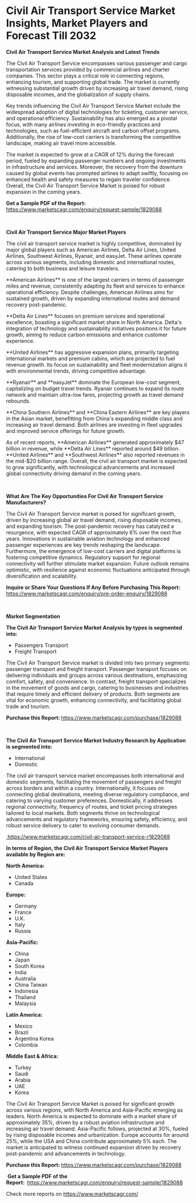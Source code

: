 <p><h1>Civil Air Transport Service Market Insights, Market Players and Forecast Till 2032</h1></p><p><strong>Civil Air Transport Service Market Analysis and Latest Trends</strong></p>
<p><p>The Civil Air Transport Service encompasses various passenger and cargo transportation services provided by commercial airlines and charter companies. This sector plays a critical role in connecting regions, enhancing tourism, and supporting global trade. The market is currently witnessing substantial growth driven by increasing air travel demand, rising disposable incomes, and the globalization of supply chains.</p><p>Key trends influencing the Civil Air Transport Service Market include the widespread adoption of digital technologies for ticketing, customer service, and operational efficiency. Sustainability has also emerged as a pivotal focus, with many airlines investing in eco-friendly practices and technologies, such as fuel-efficient aircraft and carbon offset programs. Additionally, the rise of low-cost carriers is transforming the competitive landscape, making air travel more accessible.</p><p>The market is expected to grow at a CAGR of 12% during the forecast period, fueled by expanding passenger numbers and ongoing investments in infrastructure and services. Moreover, the recovery from the downturn caused by global events has prompted airlines to adapt swiftly, focusing on enhanced health and safety measures to regain traveler confidence. Overall, the Civil Air Transport Service Market is poised for robust expansion in the coming years.</p></p>
<p><strong>Get a Sample PDF of the Report:&nbsp;</strong> <a href="https://www.marketscagr.com/enquiry/request-sample/1829088?utm_campaign=3019&utm_medium=2&utm_source=Github&utm_content=ia&utm_term=11032025&utm_id=civil-air-transport-service">https://www.marketscagr.com/enquiry/request-sample/1829088</a></p>
<p>&nbsp;</p>
<p><strong>Civil Air Transport Service Major Market Players</strong></p>
<p><p>The civil air transport service market is highly competitive, dominated by major global players such as American Airlines, Delta Air Lines, United Airlines, Southwest Airlines, Ryanair, and easyJet. These airlines operate across various segments, including domestic and international routes, catering to both business and leisure travelers.</p><p>**American Airlines** is one of the largest carriers in terms of passenger miles and revenue, consistently adapting its fleet and services to enhance operational efficiency. Despite challenges, American Airlines aims for sustained growth, driven by expanding international routes and demand recovery post-pandemic.</p><p>**Delta Air Lines** focuses on premium services and operational excellence, boasting a significant market share in North America. Delta's integration of technology and sustainability initiatives positions it for future growth, aiming to reduce carbon emissions and enhance customer experience.</p><p>**United Airlines** has aggressive expansion plans, primarily targeting international markets and premium cabins, which are projected to fuel revenue growth. Its focus on sustainability and fleet modernization aligns it with environmental trends, driving competitive advantage.</p><p>**Ryanair** and **easyJet** dominate the European low-cost segment, capitalizing on budget travel trends. Ryanair continues to expand its route network and maintain ultra-low fares, projecting growth as travel demand rebounds.</p><p>**China Southern Airlines** and **China Eastern Airlines** are key players in the Asian market, benefitting from China's expanding middle class and increasing air travel demand. Both airlines are investing in fleet upgrades and improved service offerings for future growth.</p><p>As of recent reports, **American Airlines** generated approximately $47 billion in revenue, while **Delta Air Lines** reported around $49 billion. **United Airlines** and **Southwest Airlines** also reported revenues in the mid-$20 billion range. Overall, the civil air transport market is expected to grow significantly, with technological advancements and increased global connectivity driving demand in the coming years.</p></p>
<p>&nbsp;</p>
<p><strong>What Are The Key Opportunities For Civil Air Transport Service Manufacturers?</strong></p>
<p><p>The Civil Air Transport Service market is poised for significant growth, driven by increasing global air travel demand, rising disposable incomes, and expanding tourism. The post-pandemic recovery has catalyzed a resurgence, with expected CAGR of approximately 6% over the next five years. Innovations in sustainable aviation technology and enhanced passenger experiences are key trends reshaping the landscape. Furthermore, the emergence of low-cost carriers and digital platforms is fostering competitive dynamics. Regulatory support for regional connectivity will further stimulate market expansion. Future outlook remains optimistic, with resilience against economic fluctuations anticipated through diversification and scalability.</p></p>
<p><strong>Inquire or Share Your Questions If Any Before Purchasing This Report:</strong> <a href="https://www.marketscagr.com/enquiry/pre-order-enquiry/1829088?utm_campaign=3019&utm_medium=2&utm_source=Github&utm_content=ia&utm_term=11032025&utm_id=civil-air-transport-service">https://www.marketscagr.com/enquiry/pre-order-enquiry/1829088</a></p>
<p>&nbsp;</p>
<p><strong>Market Segmentation</strong></p>
<p><strong>The Civil Air Transport Service Market Analysis by types is segmented into:</strong></p>
<p><ul><li>Passengers Transport</li><li>Freight Transport</li></ul></p>
<p><p>The Civil Air Transport Service market is divided into two primary segments: passenger transport and freight transport. Passenger transport focuses on delivering individuals and groups across various destinations, emphasizing comfort, safety, and convenience. In contrast, freight transport specializes in the movement of goods and cargo, catering to businesses and industries that require timely and efficient delivery of products. Both segments are vital for economic growth, enhancing connectivity, and facilitating global trade and tourism.</p></p>
<p><strong>Purchase this Report:&nbsp;</strong><a href="https://www.marketscagr.com/purchase/1829088?utm_campaign=3019&utm_medium=2&utm_source=Github&utm_content=ia&utm_term=11032025&utm_id=civil-air-transport-service">https://www.marketscagr.com/purchase/1829088</a></p>
<p>&nbsp;</p>
<p><strong>The Civil Air Transport Service Market Industry Research by Application is segmented into:</strong></p>
<p><ul><li>International</li><li>Domestic</li></ul></p>
<p><p>The civil air transport service market encompasses both international and domestic segments, facilitating the movement of passengers and freight across borders and within a country. Internationally, it focuses on connecting global destinations, meeting diverse regulatory compliance, and catering to varying customer preferences. Domestically, it addresses regional connectivity, frequency of routes, and ticket pricing strategies tailored to local markets. Both segments thrive on technological advancements and regulatory frameworks, ensuring safety, efficiency, and robust service delivery to cater to evolving consumer demands.</p></p>
<p><a href="https://www.marketscagr.com/civil-air-transport-service-r1829088?utm_campaign=3019&utm_medium=2&utm_source=Github&utm_content=ia&utm_term=11032025&utm_id=civil-air-transport-service">&nbsp;https://www.marketscagr.com/civil-air-transport-service-r1829088</a></p>
<p><strong>In terms of Region, the Civil Air Transport Service Market Players available by Region are:</strong></p>
<p>
    <p> <strong> North America: </strong>
        <ul>
            <li>United States</li>
            <li>Canada</li>
        </ul>
        </p> 
    <p> <strong> Europe: </strong>
        <ul>
            <li>Germany</li>
            <li>France</li>
            <li>U.K.</li>
            <li>Italy</li>
            <li>Russia</li>
        </ul>
        </p> 
    <p> <strong> Asia-Pacific: </strong>
        <ul>
            <li>China</li>
            <li>Japan</li>
            <li>South Korea</li>
            <li>India</li>
            <li>Australia</li>
            <li>China Taiwan</li>
            <li>Indonesia</li>
            <li>Thailand</li>
            <li>Malaysia</li>
        </ul>
        </p> 
    <p> <strong> Latin America: </strong>
        <ul>
            <li>Mexico</li>
            <li>Brazil</li>
            <li>Argentina Korea</li>
            <li>Colombia</li>
        </ul>
        </p> 
    <p> <strong> Middle East & Africa: </strong>
        <ul>
            <li>Turkey</li>
            <li>Saudi</li>
            <li>Arabia</li>
            <li>UAE</li>
            <li>Korea</li>
        </ul>
    </p>
    </p>
<p><p>The Civil Air Transport Service Market is poised for significant growth across various regions, with North America and Asia-Pacific emerging as leaders. North America is expected to dominate with a market share of approximately 35%, driven by a robust aviation infrastructure and increasing air travel demand. Asia-Pacific follows, projected at 30%, fueled by rising disposable incomes and urbanization. Europe accounts for around 25%, while the USA and China contribute approximately 5% each. The market is anticipated to witness continued expansion driven by recovery post-pandemic and advancements in technology.</p></p>
<p><strong>Purchase this Report: </strong><a href="https://www.marketscagr.com/purchase/1829088?utm_campaign=3019&utm_medium=2&utm_source=Github&utm_content=ia&utm_term=11032025&utm_id=civil-air-transport-service">https://www.marketscagr.com/purchase/1829088</a></p>
<p>&nbsp;<strong>Get a Sample PDF of the Report:&nbsp;&nbsp;</strong><a href="https://www.marketscagr.com/enquiry/request-sample/1829088?utm_campaign=3019&utm_medium=2&utm_source=Github&utm_content=ia&utm_term=11032025&utm_id=civil-air-transport-service">https://www.marketscagr.com/enquiry/request-sample/1829088</a></p>
<p><strong></strong></p>
<p>Check more reports on <a href="https://www.marketscagr.com/?utm_campaign=3019&utm_medium=2&utm_source=Github&utm_content=ia&utm_term=11032025&utm_id=civil-air-transport-service">https://www.marketscagr.com/</a></p>